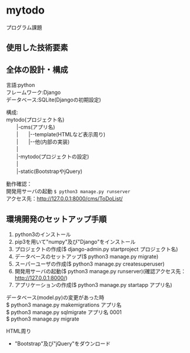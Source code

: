 # mytodo
プログラム課題
## 使用した技術要素

## 全体の設計・構成
言語:python  
フレームワーク:Django  
データベース:SQLite(Djangoの初期設定)  

構成:  
mytodo(プロジェクト名)  
　　|-cms(アプリ名)  
　　|　　|--template(HTMLなど表示周り)  
　　|　　|--他(内部の実装)  
　　|  
　　|-mytodo(プロジェクトの設定)  
　　|  
　　|-static(BootstrapやjQuery)  

動作確認：  
開発用サーバの起動
`$ python3 manage.py runserver`  
アクセス先：http://127.0.0.1:8000/cms/ToDoList/

## 環境開発のセットアップ手順
1. python3のインストール
2. pip3を用いて"numpy"及び"Django"をインストール
3. プロジェクトの作成($ django-admin.py startproject プロジェクト名)
4. データベースのセットアップ($ python3 manage.py migrate)
5. スーパーユーザの作成($ python3 manage.py createsuperuser)
6. 開発用サーバの起動($ python3 manage.py runserver)(確認アクセス先：http://127.0.0.1:8000/)
7. アプリケーションの作成($ python3 manage.py startapp アプリ名)

データベース(model.py)の変更があった時  
    $ python3 manage.py makemigrations アプリ名  
    $ python3 manage.py sqlmigrate アプリ名 0001  
    $ python3 manage.py migrate  

HTML周り
* "Bootstrap"及び"jQuery"をダウンロード
